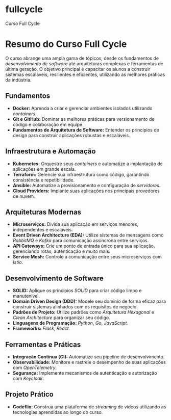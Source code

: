 # fullcycle
Curso Full Cycle
# Resumo do Curso Full Cycle 

O curso abrange uma ampla gama de tópicos, desde os fundamentos de *desenvolvimento de software* até arquiteturas complexas e ferramentas de última geração. O objetivo principal é capacitar os alunos a construir sistemas escaláveis, resilientes e eficientes, utilizando as melhores práticas da indústria. 
 
 
## Fundamentos

- **Docker:** Aprenda a criar e gerenciar ambientes isolados utilizando *containers*.
- **Git e GitHub:** Dominar as melhores práticas para versionamento de código e colaboração em equipe.
- **Fundamentos de Arquitetura de Software:** Entender os princípios de design para construir aplicações robustas e escaláveis.
 

## Infraestrutura e Automação

- **Kubernetes:** Orquestre seus *containers* e automatize a implantação de aplicações em grande escala.
- **Terraform:** Gerencie sua infraestrutura como código, garantindo consistência e repetibilidade.
- **Ansible:** Automatize a provisionamento e configuração de *servidores*.
- **Cloud Providers:** Implante suas aplicações nos principais provedores de nuvem.
 

## Arquiteturas Modernas

- **Microserviços:** Divida sua aplicação em serviços menores, independentes e escaláveis.
- **Event Driven Architecture (EDA):** Utilize sistemas de mensagens como *RabbitMQ* e *Kafka* para comunicação assíncrona entre serviços.
- **API Gateways:** Crie um ponto de entrada único para sua aplicação, gerenciando rotas, autenticação e muito mais.
- **Service Mesh:** Controle a comunicação entre seus microserviços com *Istio*.
 

## Desenvolvimento de Software

- **SOLID:** Aplique os princípios *SOLID* para criar código limpo e manutenível.
- **Domain Driven Design (DDD):** Modele seu domínio de forma eficaz para construir sistemas alinhados com os requisitos de negócio.
- **Padrões de Projeto:** Utilize padrões como *Arquitetura Hexagonal* e *Clean Architecture* para organizar seu código.
- **Linguagens de Programação:** *Python*, *Go*, *JavaScript*.
- **Frameworks:** *Flask*, *React*.
 

## Ferramentas e Práticas

- **Integração Contínua (CI):** Automatize seu pipeline de desenvolvimento.
- **Observabilidade:** Monitore e rastreie o desempenho de suas aplicações com *OpenTelemetry*.
- **Segurança:** Implemente mecanismos de autenticação e autorização com *Keycloak*.
 

## Projeto Prático

- **Codeflix:** Construa uma plataforma de *streaming* de vídeos utilizando as tecnologias aprendidas ao longo do curso.
 